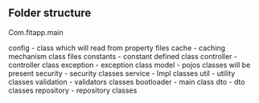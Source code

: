 ## Folder structure
Com.fitapp.main

config - class which will read from property files
cache - caching mechanism class files
constants - constant defined class
controller - controller class
exception - exception class
model - pojos classes will be present
security - security classes
service - Impl classes
util - utility classes
validation - validators classes
bootloader - main class
dto - dto classes 
repository - repository classes